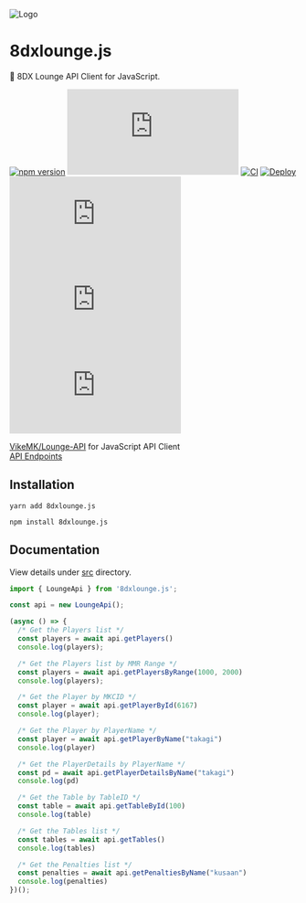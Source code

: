 ![Logo](https://user-images.githubusercontent.com/46530214/111744358-73a89280-88ce-11eb-8290-21465622d8c0.png)

# 8dxlounge.js
🚙 8DX Lounge API Client for JavaScript.

[![npm version](https://badge.fury.io/js/8dxlounge.js.svg)](https://badge.fury.io/js/8dxlounge.js)
[![GitHub release (latest by date)](https://img.shields.io/github/v/release/iamtakagi/8dxlounge.js)](https://github.com/iamtakagi/8dxlounge.js/releases)
[![CI](https://github.com/iamtakagi/8dxlounge.js/actions/workflows/ci.yml/badge.svg?branch=master)](https://github.com/iamtakagi/8dxlounge.js/actions/workflows/ci.yml)
[![Deploy](https://github.com/iamtakagi/8dxlounge.js/actions/workflows/deploy.yml/badge.svg)](https://github.com/iamtakagi/8dxlounge.js/actions/workflows/deploy.yml)
[![license](https://img.shields.io/github/license/iamtakagi/8dxlounge.js)](https://github.com/iamtakagi/8dxlounge.js/blob/master/LICENSE)
[![issues](https://img.shields.io/github/issues/iamtakagi/8dxlounge.js)](https://github.com/iamtakagi/8dxlounge.js/issues)
[![pull requests](https://img.shields.io/github/issues-pr/iamtakagi/8dxlounge.js)](https://github.com/8dxlounge.js/pulls)

[VikeMK/Lounge-API](https://github.com/VikeMK/Lounge-API) for JavaScript API Client\
[API Endpoints](https://github.com/iamtakagi/8dxlounge.js/blob/master/docs/Endpoints.md)

## Installation
```console
yarn add 8dxlounge.js
```
```console
npm install 8dxlounge.js
```
## Documentation
View details under [src](https://github.com/iamtakagi/8dxlounge.js/tree/master/src) directory.
```ts
import { LoungeApi } from '8dxlounge.js';

const api = new LoungeApi();

(async () => {
  /* Get the Players list */ 
  const players = await api.getPlayers()
  console.log(players);

  /* Get the Players list by MMR Range */ 
  const players = await api.getPlayersByRange(1000, 2000)
  console.log(players);

  /* Get the Player by MKCID */ 
  const player = await api.getPlayerById(6167)
  console.log(player);

  /* Get the Player by PlayerName */
  const player = await api.getPlayerByName("takagi")
  console.log(player)

  /* Get the PlayerDetails by PlayerName */
  const pd = await api.getPlayerDetailsByName("takagi")
  console.log(pd)

  /* Get the Table by TableID */
  const table = await api.getTableById(100)
  console.log(table)

  /* Get the Tables list */
  const tables = await api.getTables()
  console.log(tables)

  /* Get the Penalties list */
  const penalties = await api.getPenaltiesByName("kusaan")
  console.log(penalties)
})();
```
